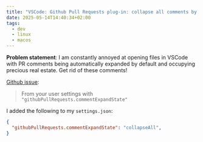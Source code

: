 ```yaml
---
title: "VSCode: Github Pull Requests plug-in: collapse all comments by default"
date: 2025-05-14T14:40:34+02:00
tags:
  - dev
  - linux
  - macos
---
```


**Problem statement**: I am constantly annoyed at opening files in VSCode with
PR comments being automatically expanded by default and occupying precious real
estate. Get rid of these comments!

[Github
issue](https://github.com/Microsoft/vscode-pull-request-github/issues/665):

> From your user settings with `"githubPullRequests.commentExpandState"`

I added the following to my `settings.json`:

```json
{
  "githubPullRequests.commentExpandState": "collapseAll",
}
```
